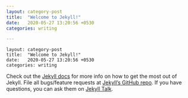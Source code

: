 ```yaml
---
layout: category-post
title:  "Welcome to Jekyll!"
date:   2020-05-27 13:20:56 +0530
categories: writing

---
```

```
layout: category-post
title:  "Welcome to Jekyll!"
date:   2020-05-27 13:20:56 +0530
categories: writing
```

Check out the [Jekyll docs][jekyll-docs] for more info on how to get the most out of Jekyll. File all bugs/feature requests at [Jekyll’s GitHub repo][jekyll-gh]. If you have questions, you can ask them on [Jekyll Talk][jekyll-talk].

[jekyll-docs]: http://jekyllrb.com/docs/home
[jekyll-gh]:   https://github.com/jekyll/jekyll
[jekyll-talk]: https://talk.jekyllrb.com/

